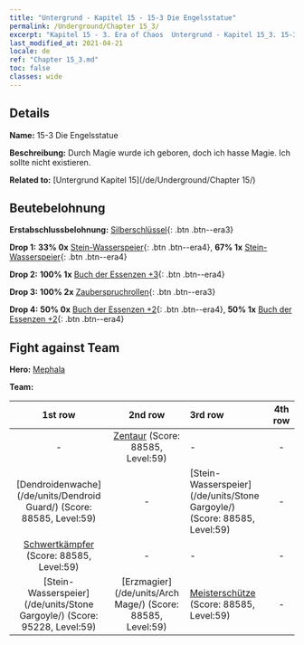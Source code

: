 ```yaml
---
title: "Untergrund - Kapitel 15 - 15-3 Die Engelsstatue"
permalink: /Underground/Chapter 15_3/
excerpt: "Kapitel 15 - 3. Era of Chaos  Untergrund - Kapitel 15_3. 15-3 Die Engelsstatue"
last_modified_at: 2021-04-21
locale: de
ref: "Chapter 15_3.md"
toc: false
classes: wide
---
```


## Details

 **Name:** 15-3 Die Engelsstatue

 **Beschreibung:** Durch Magie wurde ich geboren, doch ich hasse Magie. Ich sollte nicht existieren.

 **Related to:** [Untergrund Kapitel 15](/de/Underground/Chapter 15/)

## Beutebelohnung

 **Erstabschlussbelohnung:** [Silberschlüssel](/de/Items/con_693/){: .btn .btn--era3}

 **Drop 1:** **33% 0x** [Stein-Wasserspeier](/de/Items/unt_236/){: .btn .btn--era4}, **67% 1x** [Stein-Wasserspeier](/de/Items/unt_236/){: .btn .btn--era4}

 **Drop 2:** **100% 1x** [Buch der Essenzen +3](/de/Items/mat_60/){: .btn .btn--era4}

 **Drop 3:** **100% 2x** [Zauberspruchrollen](/de/Items/con_694/){: .btn .btn--era3}

 **Drop 4:** **50% 0x** [Buch der Essenzen +2](/de/Items/mat_53/){: .btn .btn--era4}, **50% 1x** [Buch der Essenzen +2](/de/Items/mat_53/){: .btn .btn--era4}


## Fight against Team
 **Hero:** [Mephala](/de/heroes/Mephala/)

 **Team:**


  | 1st row | 2nd row | 3rd row | 4th row |
  |:----:|:----:|:----|:----:|
  | - | [Zentaur](/de/units/Centaur/) (Score: 88585, Level:59)  | - | - |
  | [Dendroidenwache](/de/units/Dendroid Guard/) (Score: 88585, Level:59)  | - | [Stein-Wasserspeier](/de/units/Stone Gargoyle/) (Score: 88585, Level:59)  | - |
  | [Schwertkämpfer](/de/units/Swordsman/) (Score: 88585, Level:59)  | - | - | - |
  | [Stein-Wasserspeier](/de/units/Stone Gargoyle/) (Score: 95228, Level:59)  | [Erzmagier](/de/units/Arch Mage/) (Score: 88585, Level:59)  | [Meisterschütze](/de/units/Sharpshooter/) (Score: 88585, Level:59)  | - |


